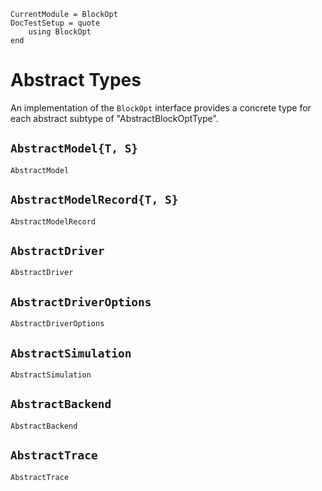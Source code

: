 ```@meta
CurrentModule = BlockOpt
DocTestSetup = quote
    using BlockOpt
end
```

# Abstract Types

An implementation of the `BlockOpt` interface provides a concrete type for each abstract subtype of "AbstractBlockOptType".

## `AbstractModel{T, S}`
```@docs
AbstractModel
```

## `AbstractModelRecord{T, S}`
```@docs
AbstractModelRecord
```

## `AbstractDriver`
```@docs
AbstractDriver
```

## `AbstractDriverOptions`
```@docs
AbstractDriverOptions
```

## `AbstractSimulation`
```@docs
AbstractSimulation
```

## `AbstractBackend`
```@docs
AbstractBackend
```

## `AbstractTrace`
```@docs
AbstractTrace
```